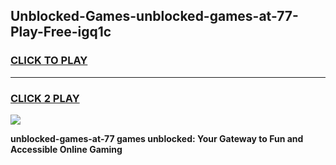 
## Unblocked-Games-unblocked-games-at-77-Play-Free-igq1c
<h3>
<a href="https://premium76.site?title=unblocked-games-at-77&ref=20M">CLICK TO PLAY</a></h3>
<hr>

<h3>
<a href="https://premium76.site?title=unblocked-games-at-77&ref=20M">CLICK 2 PLAY</a>
  
</h3>

<a href="https://premium76.site?title=unblocked-games-at-77&ref=19M"><img src="https://clearcache.store/games.png"></a>


**unblocked-games-at-77 games unblocked: Your Gateway to Fun and Accessible Online Gaming**
